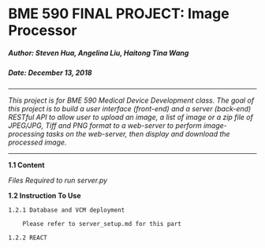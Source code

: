 # BME 590 FINAL PROJECT: Image Processor 

##### Author: Steven Hua, Angelina Liu, Haitong Tina Wang 
##### Date: December 13, 2018 

----

_This project is for BME 590 Medical Device Development class. The goal of this project 
is to build a user interface (front-end) and a server (back-end) RESTful API to allow 
user to upload an image, a list of image or a zip file of JPEG/JPG, Tiff and PNG format to
a web-server to perform image-processing tasks on the web-server, then display and download 
the processed image._

----

**1.1 Content**

_Files Required to run server.py_ 



**1.2 Instruction To Use**

    1.2.1 Database and VCM deployment 
        
        Please refer to server_setup.md for this part 
        
    1.2.2 REACT 
    
